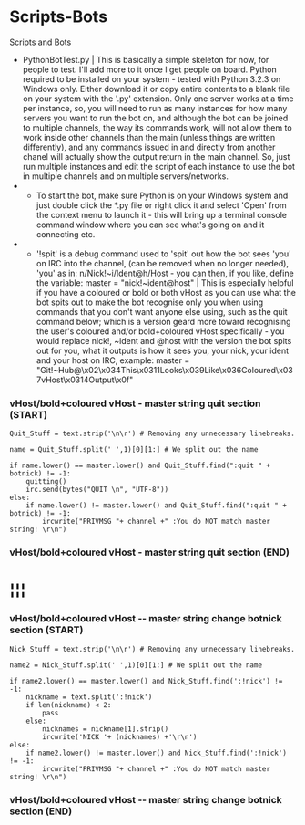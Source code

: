 # Scripts-Bots
Scripts and Bots

* PythonBotTest.py | This is basically a simple skeleton for now, for people to test.  I'll add more to it once I get people on board.  Python required to be installed on your system - tested with Python 3.2.3 on Windows only.  Either download it or copy entire contents to a blank file on your system with the '.py' extension.  Only one server works at a time per instance, so, you will need to run as many instances for how many servers you want to run the bot on, and although the bot can be joined to multiple channels, the way its commands work, will not allow them to work inside other channels than the main (unless things are written differently), and any commands issued in and directly from another chanel will actually show the output return in the main channel.  So, just run multiple instances and edit the script of each instance to use the bot in multiple channels and on multiple servers/networks.
* - To start the bot, make sure Python is on your Windows system and just double click the *.py file or right click it and select 'Open' from the context menu to launch it - this will bring up a terminal console command window where you can see what's going on and it connecting etc.
* - '!spit' is a debug command used to 'spit' out how the bot sees 'you' on IRC into the channel, (can be removed when no longer needed), 'you' as in: n/Nick!~i/Ident@h/Host - you can then, if you like, define the variable: master = "nick!~ident@host" | This is especially helpful if you have a coloured or bold or both vHost as you can use what the bot spits out to make the bot recognise only you when using commands that you don't want anyone else using, such as the quit command below; which is a version geard more toward recognising the user's coloured and/or bold+coloured vHost specifically - you would replace nick!, ~ident and @host with the version the bot spits out for you, what it outputs is how it sees you, your nick, your ident and your host on IRC, example: master = "Git!~Hub@\x02\x034This\x0311Looks\x039Like\x036Coloured\x037vHost\x0314Output\x0f"
### vHost/bold+coloured vHost - master string quit section (START) ###

    Quit_Stuff = text.strip('\n\r') # Removing any unnecessary linebreaks.

    name = Quit_Stuff.split(' ',1)[0][1:] # We split out the name

    if name.lower() == master.lower() and Quit_Stuff.find(":quit " + botnick) != -1:
        quitting()
        irc.send(bytes("QUIT \n", "UTF-8"))
    else:
        if name.lower() != master.lower() and Quit_Stuff.find(":quit " + botnick) != -1:
            ircwrite("PRIVMSG "+ channel +" :You do NOT match master string! \r\n")

### vHost/bold+coloured vHost - master string quit section (END) ###


# ¦¦¦ #


### vHost/bold+coloured vHost -- master string change botnick section (START) ###

    Nick_Stuff = text.strip('\n\r') # Removing any unnecessary linebreaks.

    name2 = Nick_Stuff.split(' ',1)[0][1:] # We split out the name

    if name2.lower() == master.lower() and Nick_Stuff.find(':!nick') != -1:
        nickname = text.split(':!nick')
        if len(nickname) < 2:
            pass
        else:
            nicknames = nickname[1].strip()
            ircwrite('NICK '+ (nicknames) +'\r\n')
    else:
        if name2.lower() != master.lower() and Nick_Stuff.find(':!nick') != -1:
            ircwrite("PRIVMSG "+ channel +" :You do NOT match master string! \r\n")

### vHost/bold+coloured vHost -- master string change botnick section (END) ###
